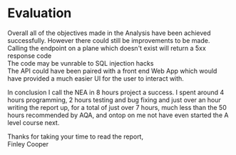 # Evaluation
Overall all of the objectives made in the Analysis have been achieved successfully. However there could still be improvements to be made.  
Calling the endpoint on a plane which doesn't exist will return a 5xx response code  
The code may be vunrable to SQL injection hacks  
The API could have been paired with a front end Web App which would have provided a much easier UI for the user to interact with. 

In conclusion I call the NEA in 8 hours project a success. I spent around 4 hours programming, 2 hours testing and bug fixing and just over an hour writing the report up, for a total of just over 7 hours, much less than the 50 hours recommended by AQA, and ontop on me not have even started the A level course next.  

Thanks for taking your time to read the report,  
Finley Cooper  
  